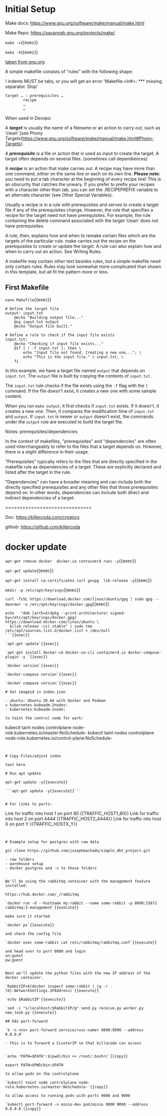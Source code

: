
# Initial Setup

Make docs: https://www.gnu.org/software/make/manual/make.html

Make Repo: https://savannah.gnu.org/projects/make/

`make -v`{{exec}}

`make -h`{{exec}}

[taken from gnu.org](https://www.gnu.org/software/make/manual/make.html#Rule-Introduction)

A simple makefile consists of “rules” with the following shape:

! indents MUST be tabs, or you will get an error 'Makefile:<ln#>: *** missing separator.  Stop'

```
target … : prerequisites …
        recipe
        …
        …
```

When used in Devops:

A ***target*** is usually the name of a filename or an action to carry out, such as ‘clean’ [see Phony Targets(https://www.gnu.org/software/make/manual/make.html#Phony-Targets).

A ***prerequisite*** is a file or action that is used as input to create the target. A target often depends on several files. (sometimes call dependiences)

A ***recipe*** is an action that make carries out. A recipe may have more than one command, either on the same line or each on its own line. **Please note**: you need to put a tab character at the beginning of every recipe line! This is an obscurity that catches the unwary. If you prefer to prefix your recipes with a character other than tab, you can set the .RECIPEPREFIX variable to an alternate character (see Other Special Variables).

Usually a recipe is in a rule with prerequisites and serves to create a target file if any of the prerequisites change. However, the rule that specifies a recipe for the target need not have prerequisites. For example, the rule containing the delete command associated with the target ‘clean’ does not have prerequisites.

A rule, then, explains how and when to remake certain files which are the targets of the particular rule. make carries out the recipe on the prerequisites to create or update the target. A rule can also explain how and when to carry out an action. See Writing Rules.

A makefile may contain other text besides rules, but a simple makefile need only contain rules. Rules may look somewhat more complicated than shown in this template, but all fit the pattern more or less.

## First Makefile

`nano Makefile`{{exec}}

```
# Define the target file
output: input.txt
	@echo "Building output file..."
	@cp input.txt output
	@echo "Output file built."

# Define a rule to check if the input file exists
input.txt:
	@echo "Checking if input file exists..."
	@if [ ! -f input.txt ]; then \
    	echo "Input file not found. Creating a new one..."; \
    	echo "This is the input file." > input.txt; \
	fi
  ```


In this example, we have a target file named `output` that depends on `input.txt`. The `output` file is built by copying the contents of `input.txt`.

The `input.txt` rule checks if the file exists using the `-f` flag with the `[` command. If the file doesn't exist, it creates a new one with some sample content.

When you run `make output`, it first checks if `input.txt` exists. If it doesn't, it creates a new one. Then, it compares the modification time of `input.txt` and `output`. If `input.txt` is newer or `output` doesn't exist, the commands under the `output` rule are executed to build the target file.


Notes: prerequisites/dependencies

In the context of makefiles, "prerequisites" and "dependencies" are often used interchangeably to refer to the files that a target depends on. However, there is a slight difference in their usage.

"Prerequisites" typically refers to the files that are directly specified in the makefile rule as dependencies of a target. These are explicitly declared and listed after the target in the rule.

"Dependencies" can have a broader meaning and can include both the directly specified prerequisites and any other files that those prerequisites depend on. In other words, dependencies can include both direct and indirect dependencies of a target.


==============================

Doc: https://killercoda.com/creators

github: https://github.com/killercoda

# docker update

`apt-get remove docker  docker.io containerd runc -y`{{exec}}   

`apt-get update`{{exec}}   

`apt-get install ca-certificates curl gnupg  lsb-release -y`{{exec}}   

`mkdir -p /etc/apt/keyrings`{{exec}}   

`curl -fsSL https://download.docker.com/linux/ubuntu/gpg | sudo gpg --dearmor -o /etc/apt/keyrings/docker.gpg`{{exec}}   

```
echo   "deb [arch=$(dpkg --print-architecture) signed-by=/etc/apt/keyrings/docker.gpg] https://download.docker.com/linux/ubuntu \
  $(lsb_release -cs) stable" | sudo tee /etc/apt/sources.list.d/docker.list > /dev/null
```{{exec}}   

`apt-get update`{{exec}}   

`apt-get install docker-ce docker-ce-cli containerd.io docker-compose-plugin -y `{{exec}}   

`docker version`{{exec}}   

`docker-compose version`{{exec}}   

`docker compose version`{{exec}}

# Set imageid in index.json

- ubuntu: Ubuntu 20.04 with Docker and Podman
= kubernetes-kubeadm-2nodes: 
- kubernetes-kubeadm-1node:

to taint the control node for work:

```
kubectl taint nodes controlplane node-role.kubernetes.io/master:NoSchedule-
kubectl taint nodes controlplane node-role.kubernetes.io/control-plane:NoSchedule-
```


# Copy Files/adjust index

text here

# Run apt update

apt-get update -y{{execute}}

```apt-get update -y{{execute}}```


# For links to ports:

```
Link for traffic into host 1 on port 80
{{TRAFFIC_HOST1_80}}
Link for traffic into host 2 on port 4444
{{TRAFFIC_HOST2_4444}}
Link for traffic into host X on port Y
{{TRAFFIC_HOSTX_Y}}
```


# Example setup for postgres with raw data

git clone https://github.com/josephmachado/simple_dbt_project.git

- raw folders
- warehouse setup
- docker postgres and -v to those folders


We'll be using the rabbitmq container with the management feature installed.

https://hub.docker.com/_/rabbitmq

`docker run -d --hostname my-rabbit --name some-rabbit -p 8080:15672 rabbitmq:3-management`{{execute}}

make sure it started

`docker ps`{{execute}}

and check the config file

`docker exec some-rabbit cat /etc/rabbitmq/rabbitmq.conf`{{execute}}

and head over to port 8080 and login   
un:guest   
pw:guest  


Next we'll update the python files with the new IP address of the docker container.

`RabbitIP=$(docker inspect some-rabbit | jq -r .[0].NetworkSettings.IPAddress)`{{execute}}

`echo $RabbitIP`{{execute}}

`sed -i "s/localhost/$RabbitIP/g" send.py receive.py worker.py new_task.py`{{execute}}

## k8s port-forward

`k -n <ns> port-forward service/<svc-name> 9090:9090 --address 0.0.0.0`

- this is to forword a CLusterIP so that killacoda can access


`echo 'PATH=$PATH':$(pwd)/bin >> /root/.bashrc`{{copy}}

export PATH=$PWD/bin:$PATH

to allow pods on the controlplane

`kubectl taint node controlplane node-role.kubernetes.io/master:NoSchedule-`{{copy}}

to allow access to running pods with ports 9000 and 9090

`kubectl port-forward -n minio-dev pod/minio 9000 9090 --address 0.0.0.0`{{copy}}

